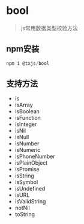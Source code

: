 # bool

> js常用数据类型校验方法

## npm安装

```javascript
npm i @txjs/bool
```

## 支持方法

- is
- isArray
- isBoolean
- isFunction
- isInteger
- isNil
- isNull
- isNumber
- isNumeric
- isPhoneNumber
- isPlainObject
- isPromise
- isString
- isSymbol
- isUndefined
- isURL
- isValidString
- notNil
- toString
